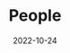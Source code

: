 ---
title: People
date: 2022-10-24

type: landing

sections:
  - block: people
    content:
      title: Meet the Team
      # Choose which groups/teams of users to display.
      #   Edit `user_groups` in each user's profile to add them to one or more of these groups.
      user_groups:
          - Principle Investigator
          - Research Assistants
          - Affiliated Researchers
      sort_by: Params.last_name
      sort_ascending: true
    design:
      show_interests: false
      show_role: true
      show_social: true
---